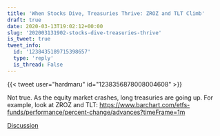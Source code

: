 ```yaml
---
title: 'When Stocks Dive, Treasuries Thrive: ZROZ and TLT Climb'
draft: true
date: 2020-03-13T19:02:12+00:00
slug: '202003131902-stocks-dive-treasuries-thrive'
is_tweet: true
tweet_info:
  id: '1238435189715398657'
  type: 'reply'
  is_thread: False
---
```




{{< tweet user="hardmaru" id="1238356878008004608" >}}

Not true. As the equity market crashes, long treasuries are going up. For example, look at ZROZ and TLT: <https://www.barchart.com/etfs-funds/performance/percent-change/advances?timeFrame=1m>

[Discussion](https://x.com/sytelus/status/1238435189715398657)
